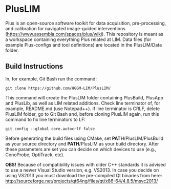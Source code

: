 # PlusLIM

Plus is an open-source software toolkit for data acquisition, pre-processing, and calibration for navigated image-guided interventions (https://www.assembla.com/spaces/plus/wiki). This repository is meant as a workspace containing everything Plus related at LIM. Data files (for example Plus-configs and tool definitions) are located in the PlusLIM/Data folder.

## Build Instructions

In, for example, Git Bash run the command:

    git clone https://github.com/HGGM-LIM/PlusLIM/
    
This command will create the PlusLIM folder containing PlusBuild, PlusApp and PlusLib, as well as LIM related additions. Check line terminator of, for example, README.md (use Notepad++). If line terminator is CRLF, delete PlusLIM folder, go to Git Bash and, before cloning PlusLIM again, run this command to fix line terminators to LF:

    git config --global core.autocrlf false

Before generating the build files using CMake, set **PATH**/PlusLIM/PlusBuild as your source directory and **PATH**/PlusLIM as your build directory. After these parameters are set you can decide on which devices to use (e.g., ConoProbe, OptiTrack, etc). 

**OBS!** Because of compatibility issues with older C++ standards it is advised to use a newer Visual Studio version, e.g. VS2013. In case you decide on using VS2013 you must download the pre-compiled Qt binaries from here: http://sourceforge.net/projects/qt64ng/files/qt/x86-64/4.8.5/msvc2013/
